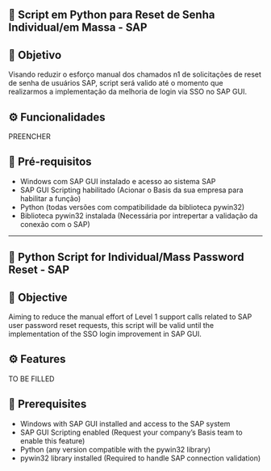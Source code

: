 ## 🔐 Script em Python para Reset de Senha Individual/em Massa - SAP

## 📌 Objetivo

Visando reduzir o esforço manual dos chamados n1 de solicitações de reset de senha de usuários SAP, script será valido até o momento que realizarmos a implementação da melhoria de login via SSO no SAP GUI.

## ⚙️ Funcionalidades

PREENCHER

## 🧠 Pré-requisitos

- Windows com SAP GUI instalado e acesso ao sistema SAP
- SAP GUI Scripting habilitado (Acionar o Basis da sua empresa para habilitar a função)
- Python (todas versões com compatibilidade da biblioteca pywin32)
- Biblioteca pywin32 instalada (Necessária por intrepertar a validação da conexão com o SAP)

------------------------------------------------------------------------------------------------------------------------------------------------------------------------------------------

## 🔐 Python Script for Individual/Mass Password Reset - SAP

## 📌 Objective

Aiming to reduce the manual effort of Level 1 support calls related to SAP user password reset requests, this script will be valid until the implementation of the SSO login improvement in SAP GUI.

## ⚙️ Features

TO BE FILLED

## 🧠 Prerequisites
- Windows with SAP GUI installed and access to the SAP system
- SAP GUI Scripting enabled (Request your company’s Basis team to enable this feature)
- Python (any version compatible with the pywin32 library)
- pywin32 library installed (Required to handle SAP connection validation)


